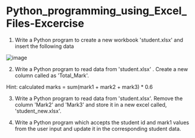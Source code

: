 # Python_programming_using_Excel_Files-Excercise
1. Write a Python program to create a new workbook 'student.xlsx' and insert the following data  

![image](https://github.com/bhanuprasadgoudsara/Python_programming_using_Excel_Files-Excercise/assets/154022197/db315ae1-7e47-455e-ba78-9acc0cb64dad)

2. Write a Python program to read data from 'student.xlsx' . Create a new column called as 'Total_Mark'.

Hint: calculated marks = sum(mark1 + mark2 + mark3)  * 0.6

3. Write a Python program to read data from 'student.xlsx'. Remove the column 'Mark2' and 'Mark3' and store it in a new excel called, 'student_new.xlsx'.

4. Write a Python program which accepts the student id and mark1 values from the user input and update it in the corresponding student data.
